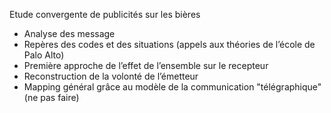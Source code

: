  Etude convergente de publicités sur les bières
* Analyse des message
* Repères des codes et des situations (appels aux théories de l’école de Palo Alto)
* Première approche de l’effet de l’ensemble sur le recepteur
* Reconstruction de la volonté de l’émetteur
* Mapping général grâce au modèle de la communication "télégraphique" (ne pas faire)
 

